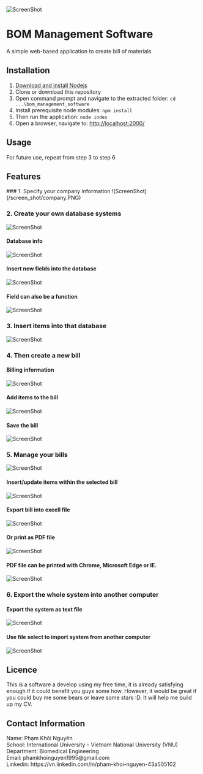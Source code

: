 ![ScreenShot](/screen_shot/dash.PNG)
<h1>BOM Management Software</h1>
<p>A simple web-based application to create bill of materials</p>
<h2>Installation</h2>

1. [Download and install Nodejs](https://nodejs.org/en/)
2. Clone or download this repository
3. Open command prompt and navigate to the extracted folder: `cd ...\bom_management_software`
4. Install prerequisite node modules: `npm install`
5. Then run the application: `node index`
6. Open a browser, navigate to: [http://localhost:2000/](http://localhost:2000/)

<h2>Usage</h2>
<p>For future use, repeat from step 3 to step 6</p>
<h2>Features</h2>
### 1. Specify your company information
![ScreenShot](/screen_shot/company.PNG)

### 2. Create your own database systems
![ScreenShot](/screen_shot/database.PNG)
#### Database info
![ScreenShot](/screen_shot/dbinfo.PNG)
#### Insert new fields into the database
![ScreenShot](/screen_shot/dbfield.PNG)
#### Field can also be a function
![ScreenShot](/screen_shot/function.PNG)

### 3. Insert items into that database
![ScreenShot](/screen_shot/item.PNG)

### 4. Then create a new bill
#### Billing information
![ScreenShot](/screen_shot/billinfo.PNG)
#### Add items to the bill
![ScreenShot](/screen_shot/insertitem.PNG)
#### Save the bill
![ScreenShot](/screen_shot/project.PNG)

### 5. Manage your bills
![ScreenShot](/screen_shot/dash.PNG)
#### Insert/update items within the selected bill
![ScreenShot](/screen_shot/updatebill.PNG)
#### Export bill into excell file
![ScreenShot](/screen_shot/excell.PNG)
#### Or print as PDF file
![ScreenShot](/screen_shot/print.PNG)
#### PDF file can be printed with Chrome, Microsoft Edge or IE.
![ScreenShot](/screen_shot/pdf.PNG)

### 6. Export the whole system into another computer
#### Export the system as text file
![ScreenShot](/screen_shot/savetext.PNG)
#### Use file select to import system from another computer
![ScreenShot](/screen_shot/select.PNG)

<h2>Licence</h2>
This is a software a develop using my free time, it is already satisfying enough if it could benefit you guys some how. However, it would be great if you could buy me some bears or leave some stars :D. It will help me build up my CV.

<h2>Contact Information</h2>
Name:  Phạm Khôi Nguyên<br/>
School:  International University – Vietnam National University (VNU)<br/>
Department:  Biomedical Engineering<br/>
Email: phamkhoinguyen1995@gmail.com<br/>
Linkedin: https://vn.linkedin.com/in/pham-khoi-nguyen-43a505102<br/>

